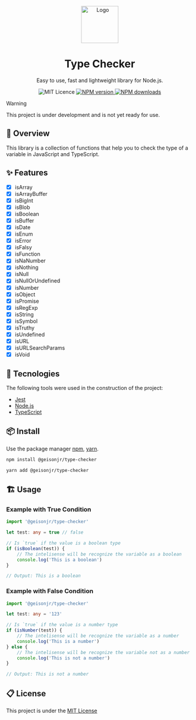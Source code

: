 <p align="center">
  <a href="https://geison.dev/">
    <img width="100" src="https://geison.dev/assets/icons/logo.svg" alt="Logo" />
  </a>
</p>

<h1 align="center">
	Type Checker
</h1>
<div align="center">

Easy to use, fast and lightweight library for Node.js.

<a>
	<img src="https://img.shields.io/github/license/geisonjr/type-checker?style=flat" alt="MIT Licence" />
</a>
<a href="https://www.npmjs.com/package/@geisonjr/type-checker">
	<img src="https://img.shields.io/npm/v/@geisonjr/type-checker?style=flat-square" alt="NPM version" />
</a>
<a href="https://www.npmjs.com/package/@geisonjr/type-checker">
	<img src="https://img.shields.io/npm/dt/@geisonjr/type-checker?style=flat-square" alt="NPM downloads" />
</a>
</div>

> [!WARNING]
> This project is under development and is not yet ready for use.

## 🌱 Overview

This library is a collection of functions that help you to check the type of a variable in JavaScript and TypeScript.

## ✨ Features

- [x] isArray
- [x] isArrayBuffer
- [x] isBigInt
- [x] isBlob
- [x] isBoolean
- [x] isBuffer
- [x] isDate
- [x] isEnum
- [x] isError
- [x] isFalsy
- [x] isFunction
- [x] isNaNumber
- [x] isNothing
- [x] isNull
- [x] isNullOrUndefined
- [x] isNumber
- [x] isObject
- [x] isPromise
- [x] isRegExp
- [x] isString
- [x] isSymbol
- [x] isTruthy
- [x] isUndefined
- [x] isURL
- [x] isURLSearchParams
- [x] isVoid

## 🚀 Tecnologies

The following tools were used in the construction of the project:

- [Jest](https://jestjs.io/)
- [Node.js](https://nodejs.org/en/)
- [TypeScript](https://www.typescriptlang.org/)

## 📦 Install

Use the package manager [npm](https://docs.npmjs.com/),
[yarn](https://yarnpkg.com).

```bash
npm install @geisonjr/type-checker
```

```bash
yarn add @geisonjr/type-checker
```

## 🏗️ Usage

### Example with True Condition

```typescript
import '@geisonjr/type-checker'

let test: any = true // false

// Is `true` if the value is a boolean type
if (isBoolean(test)) {
	// The intelisense will be recognize the variable as a boolean
	console.log('This is a boolean')
}

// Output: This is a boolean
```

### Example with False Condition

```typescript
import '@geisonjr/type-checker'

let test: any = '123'

// Is `true` if the value is a number type
if (isNumber(test)) {
	// The intelisense will be recognize the variable as a number
	console.log('This is a number')
} else {
	// The intelisense will be recognize the variable not as a number
	console.log('This is not a number')
}

// Output: This is not a number
```

## 📋 License

This project is under the
[MIT License](https://github.com/geisonjr/type-checker/blob/master/LICENSE)
